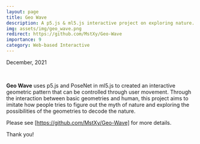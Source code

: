 ```yaml
---
layout: page
title: Geo Wave
description: A p5.js & ml5.js interactive project on exploring nature. 
img: assets/img/geo_wave.png
redirect: https://github.com/MstXy/Geo-Wave
importance: 9
category: Web-based Interactive
---
```


December, 2021

<br>

**Geo Wave** uses p5.js and PoseNet in ml5.js to created an interactive geometric pattern that can be controlled through user movement. Through the interaction between basic geometries and human, this project aims to imitate how people tries to figure out the myth of nature and exploring the possibilities of the geometries to decode the nature.

Please see [https://github.com/MstXy/Geo-Wave] for more details.

Thank you!

